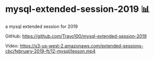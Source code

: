 # mysql-extended-session-2019 📊
a mysql extended session for 2019

GitHub: https://github.com/Travo100/mysql-extended-session-2019

Video: https://s3-us-west-2.amazonaws.com/extended-sessions-cbc/february-2019-ft/12-mysql/lesson.mp4